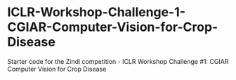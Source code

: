 # ICLR-Workshop-Challenge-1-CGIAR-Computer-Vision-for-Crop-Disease
Starter code for the Zindi competition - ICLR Workshop Challenge #1: CGIAR Computer Vision for Crop Disease

